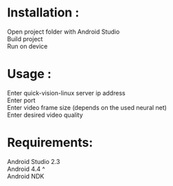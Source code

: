 # Installation :
Open project folder with Android Studio </br>
Build project </br>
Run on device </br>

# Usage :
Enter quick-vision-linux server ip address </br>
Enter port </br>
Enter video frame size (depends on the used neural net) </br>
Enter desired video quality </br>

# Requirements:
Android Studio 2.3  </br>
Android 4.4 ^ </br>
Android NDK  </br>
